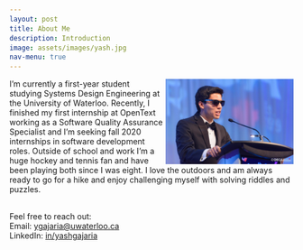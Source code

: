 ```yaml
---
layout: post
title: About Me
description: Introduction 
image: assets/images/yash.jpg
nav-menu: true
---
```

<div>
    <img src="/assets/images/yash2.jpg"
        alt=""
        style="float: right;margin-left: 5px; width: 45%; height: 45%" />
</div>

<p>I’m currently a first-year student studying Systems Design Engineering at the University of Waterloo. Recently, I finished my first internship at OpenText working as a Software Quality Assurance Specialist and I’m seeking fall 2020 internships in software development roles. Outside of school and work I’m a huge hockey and tennis fan and have been playing both since I was eight. I love the outdoors and am always ready to go for a hike and enjoy challenging myself with solving riddles and puzzles. <br><br>

 
Feel free to reach out:<br>
Email: <a href="mailto:ygajaria@uwaterloo.ca?subject=Hey Yash!">ygajaria@uwaterloo.ca</a><br>
LinkedIn: <a href="https://www.linkedin.com/in/yashgajaria/">in/yashgajaria</a> <br>


<br>
</p>






